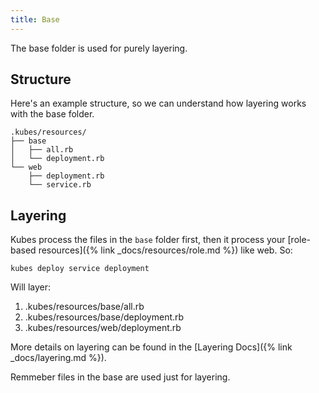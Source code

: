 ```yaml
---
title: Base
---
```


The base folder is used for purely layering.

## Structure

Here's an example structure, so we can understand how layering works with the base folder.

    .kubes/resources/
    ├── base
    │   ├── all.rb
    │   └── deployment.rb
    └── web
        ├── deployment.rb
        └── service.rb

## Layering

Kubes process the files in the `base` folder first, then it process your [role-based resources]({% link _docs/resources/role.md %}) like web. So:

    kubes deploy service deployment

Will layer:

1. .kubes/resources/base/all.rb
2. .kubes/resources/base/deployment.rb
3. .kubes/resources/web/deployment.rb

More details on layering can be found in the [Layering Docs]({% link _docs/layering.md %}).

Remmeber files in the base are used just for layering.
